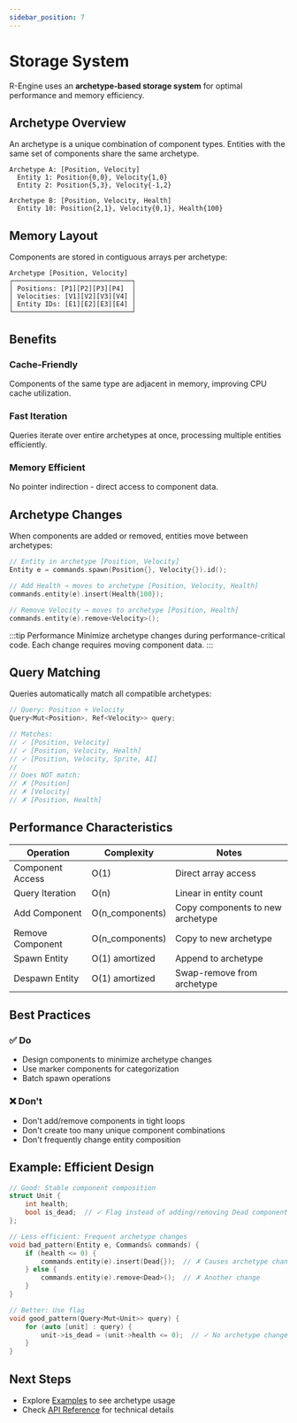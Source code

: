 ```yaml
---
sidebar_position: 7
---
```


# Storage System

R-Engine uses an **archetype-based storage system** for optimal performance and memory efficiency.

## Archetype Overview

An archetype is a unique combination of component types. Entities with the same set of components share the same archetype.

```
Archetype A: [Position, Velocity]
  Entity 1: Position{0,0}, Velocity{1,0}
  Entity 2: Position{5,3}, Velocity{-1,2}

Archetype B: [Position, Velocity, Health]
  Entity 10: Position{2,1}, Velocity{0,1}, Health{100}
```

## Memory Layout

Components are stored in contiguous arrays per archetype:

```
Archetype [Position, Velocity]
┌──────────────────────────────┐
│ Positions: [P1][P2][P3][P4]  │
│ Velocities: [V1][V2][V3][V4] │
│ Entity IDs: [E1][E2][E3][E4] │
└──────────────────────────────┘
```

## Benefits

### Cache-Friendly

Components of the same type are adjacent in memory, improving CPU cache utilization.

### Fast Iteration

Queries iterate over entire archetypes at once, processing multiple entities efficiently.

### Memory Efficient

No pointer indirection - direct access to component data.

## Archetype Changes

When components are added or removed, entities move between archetypes:

```cpp
// Entity in archetype [Position, Velocity]
Entity e = commands.spawn(Position{}, Velocity{}).id();

// Add Health → moves to archetype [Position, Velocity, Health]
commands.entity(e).insert(Health{100});

// Remove Velocity → moves to archetype [Position, Health]
commands.entity(e).remove<Velocity>();
```

:::tip Performance
Minimize archetype changes during performance-critical code. Each change requires moving component data.
:::

## Query Matching

Queries automatically match all compatible archetypes:

```cpp
// Query: Position + Velocity
Query<Mut<Position>, Ref<Velocity>> query;

// Matches:
// ✓ [Position, Velocity]
// ✓ [Position, Velocity, Health]
// ✓ [Position, Velocity, Sprite, AI]
//
// Does NOT match:
// ✗ [Position]
// ✗ [Velocity]
// ✗ [Position, Health]
```

## Performance Characteristics

| Operation | Complexity | Notes |
|-----------|-----------|-------|
| Component Access | O(1) | Direct array access |
| Query Iteration | O(n) | Linear in entity count |
| Add Component | O(n_components) | Copy components to new archetype |
| Remove Component | O(n_components) | Copy to new archetype |
| Spawn Entity | O(1) amortized | Append to archetype |
| Despawn Entity | O(1) amortized | Swap-remove from archetype |

## Best Practices

### ✅ Do

- Design components to minimize archetype changes
- Use marker components for categorization
- Batch spawn operations

### ❌ Don't

- Don't add/remove components in tight loops
- Don't create too many unique component combinations
- Don't frequently change entity composition

## Example: Efficient Design

```cpp
// Good: Stable component composition
struct Unit {
    int health;
    bool is_dead;  // ✓ Flag instead of adding/removing Dead component
};

// Less efficient: Frequent archetype changes
void bad_pattern(Entity e, Commands& commands) {
    if (health <= 0) {
        commands.entity(e).insert(Dead{});  // ✗ Causes archetype change
    } else {
        commands.entity(e).remove<Dead>();  // ✗ Another change
    }
}

// Better: Use flag
void good_pattern(Query<Mut<Unit>> query) {
    for (auto [unit] : query) {
        unit->is_dead = (unit->health <= 0);  // ✓ No archetype change
    }
}
```

## Next Steps

- Explore [Examples](./examples/index.md) to see archetype usage
- Check [API Reference](./api/index.md) for technical details
